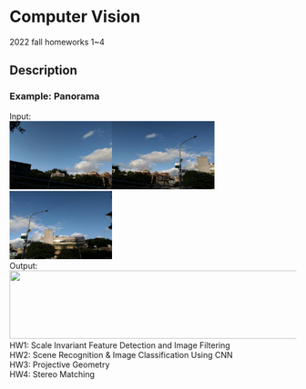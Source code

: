 # Computer Vision
2022 fall homeworks 1~4

## Description
### Example: Panorama
Input:  
<img src="./hw3/resource/frame1.jpg" width="180" height="120"/><img src="./hw3/resource/frame2.jpg" width="180" height="120"/><img src="./hw3/resource/frame3.jpg" width="180" height="120"/>  
Output:  
<img src="./hw3/src/output4.png" width="540" height="120"/>  
HW1: Scale Invariant Feature Detection and Image Filtering  
HW2: Scene Recognition & Image Classification Using CNN  
HW3: Projective Geometry  
HW4: Stereo Matching  

